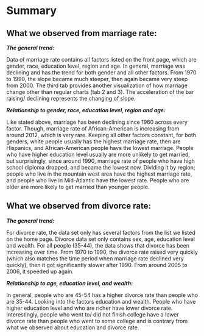# Summary

## What we observed from marriage rate:
***The general trend:***

Data of marriage rate contains all factors listed on the front page, which are gender, race, education level, region and age. In general, marriage was declining and has the trend for both gender and all other factors. From 1970 to 1990, the slope became much steeper, then again became very steep from 2000. The third tab provides another visualization of how marriage change other than regular charts (tab 2 and 3). The acceleration of the bar raising/ declining represents the changing of slope.  

***Relationship to gender, race, education level, region and age:***

Like stated above, marriage has been declining since 1960 across every factor. Though, marriage rate of African-American is increasing from around 2012, which is very rare. Keeping all other factors constant, for both genders, white people usually has the highest marriage rate, then are Hispanics, and African-American people have the lowest marriage. People who have higher education level usually are more unlikely to get married, but surprisingly, since around 1990, marriage rate of people who have high school diploma dropped, and became the lowest now. Dividing it by region; people who live in the mountain west area have the highest marriage rate, and people who live in Mid-Atlantic have the lowest rate. People who are older are more likely to get married than younger people.

## What we observed from divorce rate:
***The general trend:***

For divorce rate, the data set only has several factors from the list we listed on the home page. Divorce data set only contains sex, age, education level and wealth. For all people (35-44), the data shows that divorce has been increasing over time. From 1970 to 1990, the divorce rate raised very quickly (which also matches the time period when marriage rate declined very quickly), then it got significantly slower after 1990. From around 2005 to 2006, it speeded up again.

***Relationship to age, education level, and wealth:***

In general, people who are 45-54 has a higher divorce rate than people who are 35-44. Looking into the factors education and wealth. People who have higher education level and who are richer have lower divorce rate. Interestingly, people who went to/ did not finish college have a lower divorce rate than people who went to some college and is contrary from what we observed about education and divorce rate.
